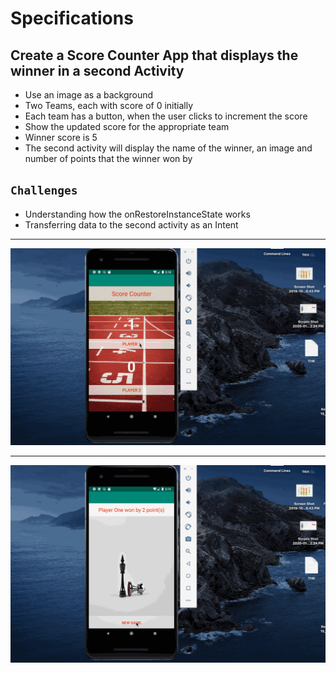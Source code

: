 # Specifications

## Create a Score Counter App that displays the winner in a second Activity
<ul>
  <li>Use an image as a background</li>
  <li>Two Teams, each with score of 0 initially</li>
  <li>Each team has a button, when the user clicks to increment the score</li>
  <li>Show the updated score for the appropriate team</li>
  <li>Winner score is 5</li>
  <li>The second activity will display the name of the winner, an image and number of points that the winner won by</li>
 </ul>
 
 ## `Challenges`
 <ul>
  <li>Understanding how the onRestoreInstanceState works</li>
  <li>Transferring data to the second activity as an Intent</li>
 </ul>
 
 ---
 
 ![](score_counter1.gif)
 
 ---
 
 ![](score_counter2.gif)
